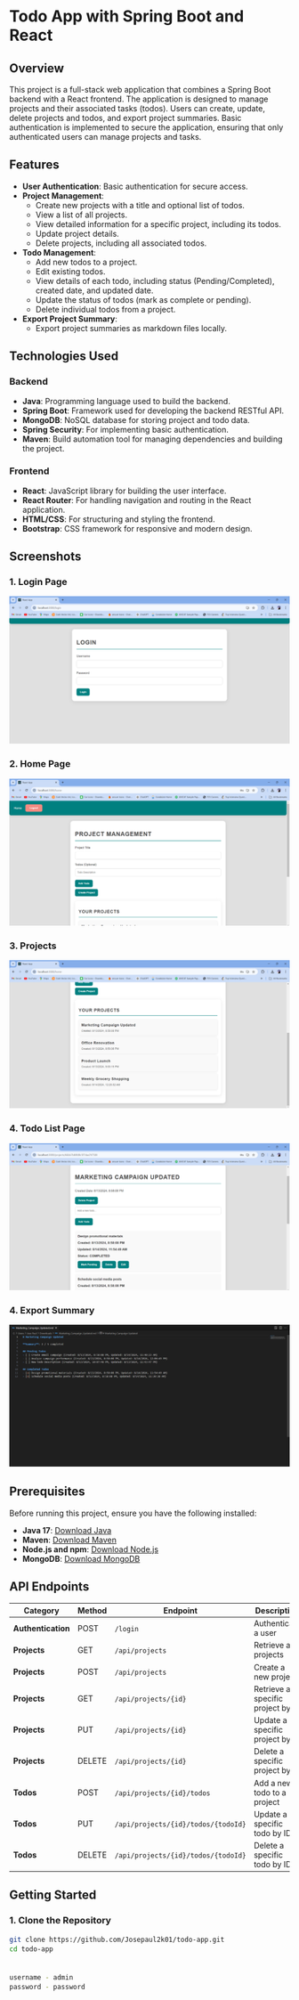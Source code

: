 # Todo App with Spring Boot and React

## Overview

This project is a full-stack web application that combines a Spring Boot backend with a React frontend. The application is designed to manage projects and their associated tasks (todos). Users can create, update, delete projects and todos, and export project summaries. Basic authentication is implemented to secure the application, ensuring that only authenticated users can manage projects and tasks.

## Features

- **User Authentication**: Basic authentication for secure access.
- **Project Management**:
  - Create new projects with a title and optional list of todos.
  - View a list of all projects.
  - View detailed information for a specific project, including its todos.
  - Update project details.
  - Delete projects, including all associated todos.
- **Todo Management**:
  - Add new todos to a project.
  - Edit existing todos.
  - View details of each todo, including status (Pending/Completed), created date, and updated date.
  - Update the status of todos (mark as complete or pending).
  - Delete individual todos from a project.
- **Export Project Summary**:
  - Export project summaries as markdown files locally.

## Technologies Used

### Backend
- **Java**: Programming language used to build the backend.
- **Spring Boot**: Framework used for developing the backend RESTful API.
- **MongoDB**: NoSQL database for storing project and todo data.
- **Spring Security**: For implementing basic authentication.
- **Maven**: Build automation tool for managing dependencies and building the project.

### Frontend
- **React**: JavaScript library for building the user interface.
- **React Router**: For handling navigation and routing in the React application.
- **HTML/CSS**: For structuring and styling the frontend.
- **Bootstrap**: CSS framework for responsive and modern design.

## Screenshots

### 1. Login Page
![Login Page](todo-screenshots/login.png)

### 2. Home Page
![Home Page](todo-screenshots/create-project.png)

### 3. Projects
![Project Page](todo-screenshots/projects.png)

### 4. Todo List Page
![Todo List](todo-screenshots/project-view.png)

### 4. Export Summary
![Todo List](todo-screenshots/export-summary.png)

## Prerequisites

Before running this project, ensure you have the following installed:

- **Java 17**: [Download Java](https://www.oracle.com/java/technologies/javase-jdk17-downloads.html)
- **Maven**: [Download Maven](https://maven.apache.org/download.cgi)
- **Node.js and npm**: [Download Node.js](https://nodejs.org/)
- **MongoDB**: [Download MongoDB](https://www.mongodb.com/try/download/community)

## API Endpoints

| **Category**     | **Method** | **Endpoint**                          | **Description**                            |
|------------------|------------|---------------------------------------|--------------------------------------------|
| **Authentication** | POST       | `/login`                              | Authenticate a user                        |
| **Projects**       | GET        | `/api/projects`                       | Retrieve all projects                      |
| **Projects**       | POST       | `/api/projects`                       | Create a new project                       |
| **Projects**       | GET        | `/api/projects/{id}`                  | Retrieve a specific project by ID          |
| **Projects**       | PUT        | `/api/projects/{id}`                  | Update a specific project by ID            |
| **Projects**       | DELETE     | `/api/projects/{id}`                  | Delete a specific project by ID            |
| **Todos**          | POST       | `/api/projects/{id}/todos`            | Add a new todo to a project                |
| **Todos**          | PUT        | `/api/projects/{id}/todos/{todoId}`   | Update a specific todo by ID               |
| **Todos**          | DELETE     | `/api/projects/{id}/todos/{todoId}`   | Delete a specific todo by ID               |


## Getting Started

### 1. Clone the Repository

```bash
git clone https://github.com/Josepaul2k01/todo-app.git
cd todo-app


username - admin
password - password



